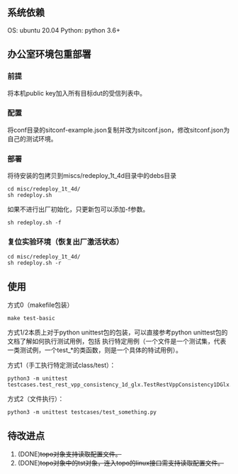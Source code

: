 ## 系统依赖

 OS: ubuntu 20.04
 Python: python 3.6+

## 办公室环境包重部署

### 前提
将本机public key加入所有目标dut的受信列表中。

### 配置
将conf目录的sitconf-example.json复制并改为sitconf.json，修改sitconf.json为自己的测试环境。

### 部署

将待安装的包拷贝到miscs/redeploy_1t_4d目录中的debs目录

```
cd misc/redeploy_1t_4d/
sh redeploy.sh
```

如果不进行出厂初始化，只更新包可以添加-f参数。

```
sh redeploy.sh -f
```

### 复位实验环境（恢复出厂激活状态）

```
cd misc/redeploy_1t_4d/
sh redeploy.sh -r
```

## 使用

方式0（makefile包装）


```
make test-basic
```

方式1/2本质上对于python unittest包的包装，可以直接参考python unittest包的文档了解如何执行测试用例，包括
执行特定用例（一个文件是一个测试集，代表一类测试例，一个test_*的类函数，则是一个具体的特试用例）。

方式1（手工执行特定测试class/test）：
```
python3 -m unittest testcases.test_rest_vpp_consistency_1d_glx.TestRestVppConsistency1DGlx.test_glx_link_block_wan_mode
```

方式2（文件执行）：

```
python3 -m unittest testcases/test_something.py
```

## 待改进点

1. (DONE)~~topo对象支持读取配置文件。~~
2. (DONE)~~topo对象中的tst对象，连入topo的linux接口需支持读取配置文件。~~
